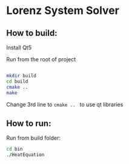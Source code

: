 # Lorenz System Solver

## How to build:

Install Qt5

Run from the root of project


```bash

mkdir build  
cd build  
cmake ..
make  

```

Change 3rd line to `cmake .. ` to use qt libraries


## How to run:

Run from build folder:

```bash
cd bin  
./HeatEquation
```
